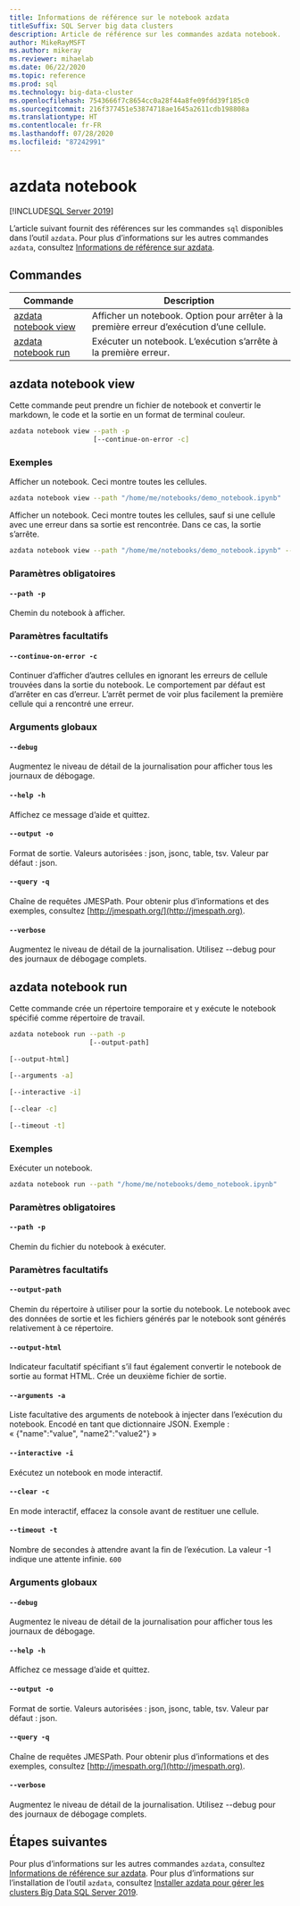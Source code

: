 ```yaml
---
title: Informations de référence sur le notebook azdata
titleSuffix: SQL Server big data clusters
description: Article de référence sur les commandes azdata notebook.
author: MikeRayMSFT
ms.author: mikeray
ms.reviewer: mihaelab
ms.date: 06/22/2020
ms.topic: reference
ms.prod: sql
ms.technology: big-data-cluster
ms.openlocfilehash: 7543666f7c8654cc0a28f44a8fe09fdd39f185c0
ms.sourcegitcommit: 216f377451e53874718ae1645a2611cdb198808a
ms.translationtype: HT
ms.contentlocale: fr-FR
ms.lasthandoff: 07/28/2020
ms.locfileid: "87242991"
---
```

# <a name="azdata-notebook"></a>azdata notebook

[!INCLUDE[SQL Server 2019](../includes/applies-to-version/sqlserver2019.md)]

L’article suivant fournit des références sur les commandes `sql` disponibles dans l’outil `azdata`. Pour plus d’informations sur les autres commandes `azdata`, consultez [Informations de référence sur azdata](reference-azdata.md).

## <a name="commands"></a>Commandes
| Commande | Description |
| --- | --- |
[azdata notebook view](#azdata-notebook-view) | Afficher un notebook.  Option pour arrêter à la première erreur d’exécution d’une cellule.
[azdata notebook run](#azdata-notebook-run) | Exécuter un notebook.  L’exécution s’arrête à la première erreur.
## <a name="azdata-notebook-view"></a>azdata notebook view
Cette commande peut prendre un fichier de notebook et convertir le markdown, le code et la sortie en un format de terminal couleur.
```bash
azdata notebook view --path -p 
                     [--continue-on-error -c]
```
### <a name="examples"></a>Exemples
Afficher un notebook.  Ceci montre toutes les cellules.
```bash
azdata notebook view --path "/home/me/notebooks/demo_notebook.ipynb"
```
Afficher un notebook.  Ceci montre toutes les cellules, sauf si une cellule avec une erreur dans sa sortie est rencontrée.  Dans ce cas, la sortie s’arrête.
```bash
azdata notebook view --path "/home/me/notebooks/demo_notebook.ipynb" --stop-on-error
```
### <a name="required-parameters"></a>Paramètres obligatoires
#### `--path -p`
Chemin du notebook à afficher.
### <a name="optional-parameters"></a>Paramètres facultatifs
#### `--continue-on-error -c`
Continuer d’afficher d’autres cellules en ignorant les erreurs de cellule trouvées dans la sortie du notebook.  Le comportement par défaut est d’arrêter en cas d’erreur.  L’arrêt permet de voir plus facilement la première cellule qui a rencontré une erreur.
### <a name="global-arguments"></a>Arguments globaux
#### `--debug`
Augmentez le niveau de détail de la journalisation pour afficher tous les journaux de débogage.
#### `--help -h`
Affichez ce message d’aide et quittez.
#### `--output -o`
Format de sortie.  Valeurs autorisées : json, jsonc, table, tsv.  Valeur par défaut : json.
#### `--query -q`
Chaîne de requêtes JMESPath. Pour obtenir plus d’informations et des exemples, consultez [http://jmespath.org/](http://jmespath.org).
#### `--verbose`
Augmentez le niveau de détail de la journalisation. Utilisez --debug pour des journaux de débogage complets.
## <a name="azdata-notebook-run"></a>azdata notebook run
Cette commande crée un répertoire temporaire et y exécute le notebook spécifié comme répertoire de travail.
```bash
azdata notebook run --path -p 
                    [--output-path]  
                    
[--output-html]  
                    
[--arguments -a]  
                    
[--interactive -i]  
                    
[--clear -c]  
                    
[--timeout -t]
```
### <a name="examples"></a>Exemples
Exécuter un notebook.
```bash
azdata notebook run --path "/home/me/notebooks/demo_notebook.ipynb"
```
### <a name="required-parameters"></a>Paramètres obligatoires
#### `--path -p`
Chemin du fichier du notebook à exécuter.
### <a name="optional-parameters"></a>Paramètres facultatifs
#### `--output-path`
Chemin du répertoire à utiliser pour la sortie du notebook.  Le notebook avec des données de sortie et les fichiers générés par le notebook sont générés relativement à ce répertoire.
#### `--output-html`
Indicateur facultatif spécifiant s’il faut également convertir le notebook de sortie au format HTML.  Crée un deuxième fichier de sortie.
#### `--arguments -a`
Liste facultative des arguments de notebook à injecter dans l’exécution du notebook.  Encodé en tant que dictionnaire JSON.  Exemple : « {"name":"value", "name2":"value2"} »
#### `--interactive -i`
Exécutez un notebook en mode interactif.
#### `--clear -c`
En mode interactif, effacez la console avant de restituer une cellule.
#### `--timeout -t`
Nombre de secondes à attendre avant la fin de l’exécution. La valeur -1 indique une attente infinie.
`600`
### <a name="global-arguments"></a>Arguments globaux
#### `--debug`
Augmentez le niveau de détail de la journalisation pour afficher tous les journaux de débogage.
#### `--help -h`
Affichez ce message d’aide et quittez.
#### `--output -o`
Format de sortie.  Valeurs autorisées : json, jsonc, table, tsv.  Valeur par défaut : json.
#### `--query -q`
Chaîne de requêtes JMESPath. Pour obtenir plus d’informations et des exemples, consultez [http://jmespath.org/](http://jmespath.org).
#### `--verbose`
Augmentez le niveau de détail de la journalisation. Utilisez --debug pour des journaux de débogage complets.

## <a name="next-steps"></a>Étapes suivantes

Pour plus d’informations sur les autres commandes `azdata`, consultez [Informations de référence sur azdata](reference-azdata.md). Pour plus d’informations sur l’installation de l’outil `azdata`, consultez [Installer azdata pour gérer les clusters Big Data SQL Server 2019](deploy-install-azdata.md).
